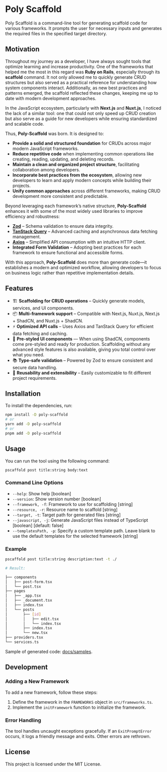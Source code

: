 # Poly Scaffold

Poly Scaffold is a command-line tool for generating scaffold code for various frameworks. It prompts the user for necessary inputs and generates the required files in the specified target directory.

## Motivation

Throughout my journey as a developer, I have always sought tools that optimize learning and increase productivity. One of the frameworks that helped me the most in this regard was **Ruby on Rails**, especially through its **scaffold** command. It not only allowed me to quickly generate CRUD structures but also served as a practical reference for understanding how system components interact. Additionally, as new best practices and patterns emerged, the scaffold reflected these changes, keeping me up to date with modern development approaches.

In the JavaScript ecosystem, particularly with **Next.js** and **Nuxt.js**, I noticed the lack of a similar tool: one that could not only speed up CRUD creation but also serve as a guide for new developers while ensuring standardized and scalable code.

Thus, **Poly-Scaffold** was born. It is designed to:

- **Provide a solid and structured foundation** for CRUDs across major modern JavaScript frameworks.
- **Reduce repetitive code** when implementing common operations like creating, reading, updating, and deleting records.
- **Maintain a clean and organized project structure**, facilitating collaboration among developers.
- **Incorporate best practices from the ecosystem**, allowing new developers to learn and apply modern concepts while building their projects.
- **Unify common approaches** across different frameworks, making CRUD development more consistent and predictable.

Beyond leveraging each framework’s native structure, **Poly-Scaffold** enhances it with some of the most widely used libraries to improve efficiency and robustness:

- **[Zod](https://github.com/colinhacks/zod)** – Schema validation to ensure data integrity.
- **[TanStack Query](https://tanstack.com/query/latest)** – Advanced caching and asynchronous data fetching management.
- **[Axios](https://axios-http.com/)** – Simplified API consumption with an intuitive HTTP client.
- **Integrated Form Validation** – Adopting best practices for each framework to ensure functional and accessible forms.

With this approach, **Poly-Scaffold** does more than generate code—it establishes a modern and optimized workflow, allowing developers to focus on business logic rather than repetitive implementation details.

## Features

- 🏗️ **Scaffolding for CRUD operations** – Quickly generate models, services, and UI components.
- 📦 **Multi-framework support** – Compatible with Next.js, Nuxt.js, Next.js + ShadCN, and Nuxt.js + ShadCN.
- ⚡ **Optimized API calls** – Uses Axios and TanStack Query for efficient data fetching and caching.
- 🎨 **Pre-styled UI components** — When using ShadCN, components come pre-styled and ready for production. Scaffolding without any advanced style features is also available, giving you total control over what you need.
- 📚 **Type-safe validation** – Powered by Zod to ensure consistent and secure data handling.
- 🔄 **Reusability and extensibility** – Easily customizable to fit different project requirements.

## Installation

To install the dependencies, run:

```bash
npm install -D poly-scaffold
# or
yarn add -D poly-scaffold
# or
pnpm add -D poly-scaffold
```

## Usage

You can run the tool using the following command:

```bash
pscaffold post title:string body:text
```

<a id="options"></a>

### Command Line Options

- `--help`: Show help [boolean]
- `--version`: Show version number [boolean]
- `--framework, -f`: Framework to use for scaffolding [string]
- `--resource, -r`: Resource name to scaffold [string]
- `--target, -t`: Target path for generated files [string]
- `--javascript, -j`: Generate JavaScript files instead of TypeScript [boolean] [default: false]
- `--templatesPath, -p`: Specify a custom template path. Leave blank to use the default templates for the selected framework [string]

### Example

```bash
pscaffold post title:string description:text -t ./

# Result:

├── components
│   ├── post-form.tsx
│   └── post.tsx
├── pages
│   ├── _app.tsx
│   ├── _document.tsx
│   ├── index.tsx
│   └── posts
│       ├── [id]
│       │   ├── edit.tsx
│       │   └── index.tsx
│       ├── index.tsx
│       └── new.tsx
├── providers.tsx
└── services.ts
```

Sample of generated code: [docs/samples](https://github.com/raphox/poly-scaffold/blob/gh-page/docs/samples).

## Development

### Adding a New Framework

To add a new framework, follow these steps:

1. Define the framework in the `FRAMEWORKS` object in `src/frameworks.ts`.
2. Implement the `initFramework` function to initialize the framework.

### Error Handling

The tool handles uncaught exceptions gracefully. If an `ExitPromptError` occurs, it logs a friendly message and exits. Other errors are rethrown.

## License

This project is licensed under the MIT License.
